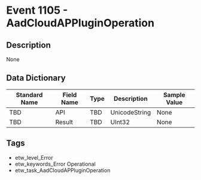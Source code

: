 # Event 1105 - AadCloudAPPluginOperation

## Description
None

## Data Dictionary
|Standard Name|Field Name|Type|Description|Sample Value|
|---|---|---|---|---|
|TBD|API|TBD|UnicodeString|None|None|
|TBD|Result|TBD|UInt32|None|None|

## Tags
* etw_level_Error
* etw_keywords_Error Operational
* etw_task_AadCloudAPPluginOperation